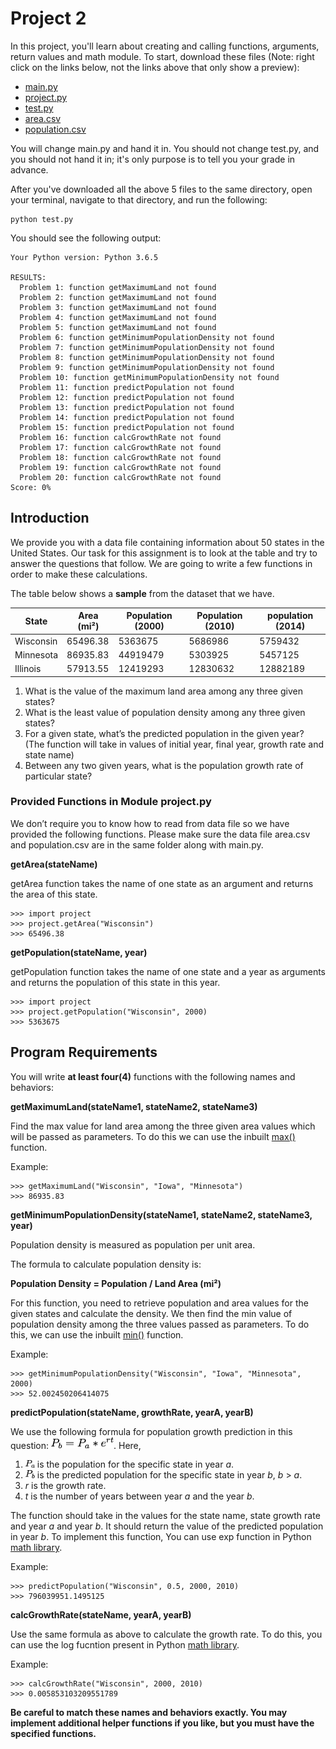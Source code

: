 # Project 2

In this project, you'll learn about creating and calling functions, arguments, return values and math module. To start, download these files (Note: right click on the links below, not the links above that only show a preview):

* [main.py](https://raw.githubusercontent.com/shenghaozou/taDebug/master/main.py)
* [project.py](https://raw.githubusercontent.com/shenghaozou/taDebug/master/project.py)
* [test.py](https://raw.githubusercontent.com/shenghaozou/taDebug/master/test.py)
* [area.csv](https://raw.githubusercontent.com/shenghaozou/taDebug/master/area.csv)
* [population.csv](https://raw.githubusercontent.com/shenghaozou/taDebug/master/population.csv)

You will change main.py and hand it in. You should not change test.py, and you should not hand it in; it's only purpose is to tell you your grade in advance.

After you've downloaded all the above 5 files to the same directory, open your terminal, navigate to that directory, and run the following:

```
python test.py
```

You should see the following output:

```
Your Python version: Python 3.6.5

RESULTS:
  Problem 1: function getMaximumLand not found
  Problem 2: function getMaximumLand not found
  Problem 3: function getMaximumLand not found
  Problem 4: function getMaximumLand not found
  Problem 5: function getMaximumLand not found
  Problem 6: function getMinimumPopulationDensity not found
  Problem 7: function getMinimumPopulationDensity not found
  Problem 8: function getMinimumPopulationDensity not found
  Problem 9: function getMinimumPopulationDensity not found
  Problem 10: function getMinimumPopulationDensity not found
  Problem 11: function predictPopulation not found
  Problem 12: function predictPopulation not found
  Problem 13: function predictPopulation not found
  Problem 14: function predictPopulation not found
  Problem 15: function predictPopulation not found
  Problem 16: function calcGrowthRate not found
  Problem 17: function calcGrowthRate not found
  Problem 18: function calcGrowthRate not found
  Problem 19: function calcGrowthRate not found
  Problem 20: function calcGrowthRate not found
Score: 0%
```

##  Introduction
We provide you with a data file containing information about 50 states in the United States. Our task for this assignment is to look at the table and try to answer the questions that follow. We are going to write a few functions in order to make these calculations.

The table below shows a **sample** from the dataset that we have. 

<center>

| State | Area (mi²) | Population (2000) | Population (2010) | population (2014) |
|------|------|------|------|------|
|Wisconsin|65496.38 |5363675|5686986|5759432|
|Minnesota|86935.83 |44919479|5303925|5457125|
|Illinois|57913.55 |12419293|12830632|12882189|

</center>

1. What is the value of the maximum land area among any three given states?
2. What is the least value of population density among any three given states?
3. For a given state, what’s the predicted population in the given year? (The function will take in values of initial year, final year, growth rate and state name)
4. Between any two given years, what is the population growth rate of particular state?

### Provided Functions in Module project.py
We don’t require you to know how to read from data file so we have provided the following functions. Please make sure the data file area.csv and population.csv are in the same folder along with main.py.

**getArea(stateName)** 

getArea function takes the name of one state as an argument and returns the area of this state.

```
>>> import project
>>> project.getArea("Wisconsin")
>>> 65496.38
```
**getPopulation(stateName, year)**

getPopulation function takes the name of one state and a year as arguments and returns the population of this state in this year.

```
>>> import project
>>> project.getPopulation("Wisconsin", 2000)
>>> 5363675
```

## Program Requirements
You will write **at least four(4)** functions with the following names and behaviors:

**getMaximumLand(stateName1, stateName2, stateName3)**

Find the max value for land area among the three given area values which will be passed as parameters. To do this we can use the inbuilt [max()](https://docs.python.org/2/library/functions.html#max) function.

Example:

```
>>> getMaximumLand("Wisconsin", "Iowa", "Minnesota")
>>> 86935.83
```

**getMinimumPopulationDensity(stateName1, stateName2, stateName3, year)**

Population density is measured as population per unit area. 

The formula to calculate population density is:

**Population Density = Population / Land Area (mi²)**

For this function, you need to retrieve population and area values for the given states and calculate the density. We then find the min value of population density among the three values passed as parameters. To do this, we can use the inbuilt [min()](https://docs.python.org/2/library/functions.html#min) function.

Example:

```
>>> getMinimumPopulationDensity("Wisconsin", "Iowa", "Minnesota", 2000)
>>> 52.002450206414075
```

**predictPopulation(stateName, growthRate, yearA, yearB)**

We use the following formula for population growth prediction in this question: <img src="Population.png" alt="drawing" width="100"/>. Here,

 1. <img src="Pa.png" alt="drawing" width="15"/> is the population for the specific state in year *a*.
 2. <img src="Pb.png" alt="drawing" width="15"/> is the predicted population for the specific state in year *b*, *b* > *a*. 
 3. *r* is the growth rate.
 4. *t* is the number of years between year *a* and the year *b*.

The function should take in the values for the state name, state growth rate and year *a* and year *b*. It should return the value of the predicted population in year *b*. To implement this function, You can use exp function in Python [math library](https://docs.python.org/3/library/math.html).

Example:

```
>>> predictPopulation("Wisconsin", 0.5, 2000, 2010)
>>> 796039951.1495125
```

**calcGrowthRate(stateName, yearA, yearB)**

Use the same formula as above to calculate the growth rate. To do this, you can use the log fucntion present in Python [math library](https://docs.python.org/3/library/math.html). 

Example:

```
>>> calcGrowthRate("Wisconsin", 2000, 2010)
>>> 0.005853103209551789
```

**Be careful to match these names and behaviors exactly. You may implement additional helper functions if you like, but you must have the specified functions.**
